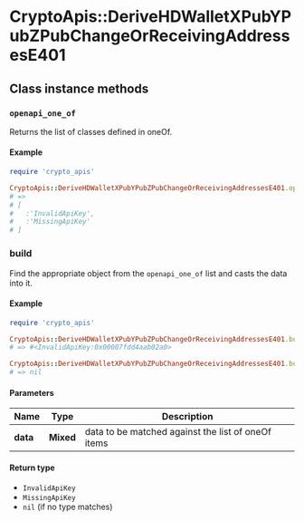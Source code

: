 # CryptoApis::DeriveHDWalletXPubYPubZPubChangeOrReceivingAddressesE401

## Class instance methods

### `openapi_one_of`

Returns the list of classes defined in oneOf.

#### Example

```ruby
require 'crypto_apis'

CryptoApis::DeriveHDWalletXPubYPubZPubChangeOrReceivingAddressesE401.openapi_one_of
# =>
# [
#   :'InvalidApiKey',
#   :'MissingApiKey'
# ]
```

### build

Find the appropriate object from the `openapi_one_of` list and casts the data into it.

#### Example

```ruby
require 'crypto_apis'

CryptoApis::DeriveHDWalletXPubYPubZPubChangeOrReceivingAddressesE401.build(data)
# => #<InvalidApiKey:0x00007fdd4aab02a0>

CryptoApis::DeriveHDWalletXPubYPubZPubChangeOrReceivingAddressesE401.build(data_that_doesnt_match)
# => nil
```

#### Parameters

| Name | Type | Description |
| ---- | ---- | ----------- |
| **data** | **Mixed** | data to be matched against the list of oneOf items |

#### Return type

- `InvalidApiKey`
- `MissingApiKey`
- `nil` (if no type matches)

